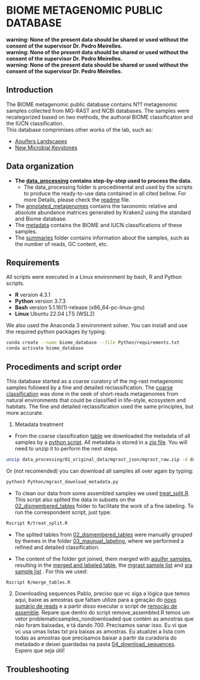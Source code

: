 # BIOME METAGENOMIC PUBLIC DATABASE

**warning: None of the present data should be shared or used without the consent of the supervisor Dr. Pedro Meirelles.**  
**warning: None of the present data should be shared or used without the consent of the supervisor Dr. Pedro Meirelles.**  
**warning: None of the present data should be shared or used without the consent of the supervisor Dr. Pedro Meirelles.**  
## Introduction  
  
The BIOME metagenomic public database contains N?? metagenomic samples collected from MG-RAST and NCBI databases. The samples were recategorized based on two methods, the authoral BIOME classification and the IUCN classification.  
This database comprimises other works of the lab, such as:
- [Aquifers Landscapes](https://github.com/MeirellesLab/aquifer_metagenomes)
- [New Microbial Keystones](https://github.com/MeirellesLab/keystones_paper)

## Data organization
- **The [data_processing](data_processing/) contains step-by-step used to process the data.**  
    - The data_processing folder is procedimental and used by the scripts to produce the ready-to-use data contained in all cited bellow.
    For more Details, please check the [readme](data_processing/README.md) file.  
- The [annotated_metagenomes](annotated_metagenomes/) contains the taxonomic relative and absolute abundance matrices generated by Kraken2 using the standard and Biome database.   
- The [metadata](metadata/) contains the BIOME and IUCN classifications of these samples.   
- The [summaries](summaries/) folder contains information about the samples, such as the number of reads, GC content, etc.

## Requirements
All scripts were executed in a Linux environment by bash, R and Python scripts.
- **R** version 4.3.1
- **Python** version 3.7.3
- **Bash** version 5.1.16(1)-release (x86_64-pc-linux-gnu)
- **Linux** Ubuntu 22.04 LTS (WSL2)

We also used the Anaconda 3 environment solver. You can install and use the required python packages by typing:

```bash
conda create --name biome_database --file Python/requirements.txt
conda activate biome_database
```

## Procediments and script order
This database started as a coarse curatory of the mg-rast metagenomic samples followed by a fine and detailed reclassification. The [coarse classification](data_processing/01_original_data/coarse_classification.csv) was done in the seek of short-reads metagenomes from natural environments that could be classified in life-style, ecosystem and habitats. The fine and detailed reclassification used the same principles, but more accurate.


1. Metadata treatment

- From the coarse classification [table](data_processing/01_original_data/coarse_classification.csv) we downloaded the metadata of all samples by a [python script](Python/mgrast_download_metadata.py). All metadata is stored in a [zip file](data_processing/01_original_data/mgrast_json/mgrast_raw.zip). You will need to unzip it to perform the next steps.

```bash
unzip data_processing/01_original_data/mgrast_json/mgrast_raw.zip -d data_processing/01_original_data/mgrast_json/
```

Or (not recomended) you can download all samples all over again by typing:

```bash
python3 Python/mgrast_download_metadata.py
```

- To clean our data from some assembled samples we used [treat_split.R](R/treat_split.R). This script also splited the data in subsets on the [02_dismembered_tables](data_processing/02_dismembered_tables/) folder to facilitate the work of a fine labeling. To run the correspondent script, just type:

```bash
Rscript R/treat_split.R
```

- The splited tables from [02_dismembered_tables](data_processing/02_dismembered_tables/) were manually grouped by themes in the folder [03_maunual_labeling](data_processing/03_manual_labeling/), where we performed a refined and detailed classification. 

- The content of the folder got joined, them merged with [aquifer samples](data_processing/01_original_data/aquifer_samples.csv), resulting in the [merged and labeled table](data_processing/03_manual_labeling/merged_and_labeled.csv), the [mgrast sample list](data_processing/04_download_sequences/mgrast_list.txt) and [sra sample list](data_processing/04_download_sequences/sra_list.txt) . For this we used:
    
```bash 
Rscript R/merge_tables.R
```

2. Downloading sequences
Pablo, preciso que vc siga a lógica que temos aqui, baixe as amostras que faltam utilize para a geração do [novo sumário de reads](summaries/genomic_read_summary.csv) e a partir disso executar o script de [remoção de assemble](R/remove_assembled.R). Repare que dentro do script remove_assembled.R temos um vetor  problematicsamples_nondownloaded que contém as amostras que não foram baixadas, e tá dando 700. Precisamos sanar isso. Eu vi que vc usa umas listas txt pra baixas as amostras. Eu atualizei a lista com todas as amostras que precisamos baixar a partir da curadoria do metadado e deixei guardadas na pasta [04_download_sequences](data_processing/04_download_sequences/). Espero que seja útil!


## Troubleshooting



























































